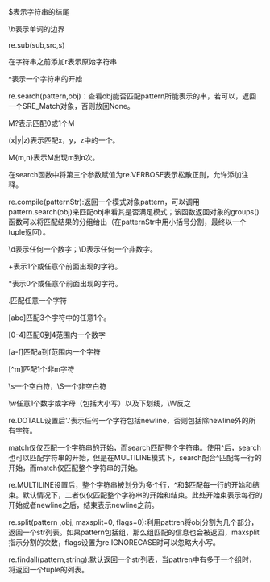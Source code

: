 $表示字符串的结尾

\b表示单词的边界

re.sub(sub,src,s)

在字符串之前添加r表示原始字符串

^表示一个字符串的开始

re.search(pattern,obj)：查看obj能否匹配pattern所能表示的串，若可以，返回一个SRE_Match对象，否则放回None。

M?表示匹配0或1个M

(x|y|z)表示匹配x，y，z中的一个。

M{m,n}表示M出现m到n次。

在search函数中将第三个参数赋值为re.VERBOSE表示松散正则，允许添加注释。

re.compile(patternStr):返回一个模式对象pattern，可以调用pattern.search(obj)来匹配obj串看其是否满足模式；该函数返回对象的groups()函数可以将匹配结果的分组给出（在patternStr中用小括号分割，最终以一个tuple返回）。

\d表示任何一个数字；\D表示任何一个非数字。

+表示1个或任意个前面出现的字符。

\*表示0个或任意个前面出现的字符。

.匹配任意一个字符

[abc]匹配3个字符中的任意1个。

[0-4]匹配0到4范围内一个数字

[a-f]匹配a到f范围内一个字符

[^m]匹配1个非m字符

\s一个空白符，\S一个非空白符

\w任意1个数字或字母（包括大小写）以及下划线，\W反之

re.DOTALL设置后'.'表示任何一个字符包括newline，否则包括除newline外的所有字符。

match仅仅匹配一个字符串的开始，而search匹配整个字符串。使用^后，search也可以匹配字符串的开始，但是在MULTILINE模式下，search配合^匹配每一行的开始，而match仅匹配整个字符串的开始。

re.MULTILINE设置后，整个字符串被划分为多个行，^和$匹配每一行的开始和结束。默认情况下，二者仅仅匹配整个字符串的开始和结束。此处开始束表示每行的开始或者newline之后，结束表示newline之前。

re.split(pattern ,obj, maxsplit=0, flags=0):利用pattren将obj分割为几个部分，返回一个str列表。如果pattern包括组，那么组匹配的信息也会被返回，maxsplit指示分割的次数，flags设置为re.IGNORECASE时可以忽略大小写。

re.findall(pattern,string):默认返回一个str列表，当pattren中有多于一个组时，将返回一个tuple的列表。


